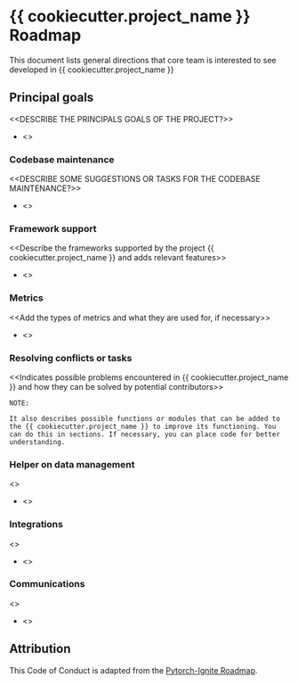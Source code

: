 # {{ cookiecutter.project_name }} Roadmap

This document lists general directions that core team is interested to see developed in {{ cookiecutter.project_name }}

## Principal goals

<<DESCRIBE THE PRINCIPALS GOALS OF THE PROJECT?>>

- <<add your item here>>
### Codebase maintenance

<<DESCRIBE SOME SUGGESTIONS OR TASKS FOR THE CODEBASE MAINTENANCE?>> 

- <<add your item here>>

### Framework support

<<Describe the frameworks supported by the project {{ cookiecutter.project_name }} and adds relevant features>> 

- <<add your item here>>

### Metrics

<<Add the types of metrics and what they are used for, if necessary>> 

- <<add your item here>>

### Resolving conflicts or tasks

<<Indicates possible problems encountered in {{ cookiecutter.project_name }} and how they can be solved by potential contributors>>

    NOTE: 

    It also describes possible functions or modules that can be added to the {{ cookiecutter.project_name }} to improve its functioning. You can do this in sections. If necessary, you can place code for better understanding.

### Helper on data management

<<Indicate ways in which you want the project data management to improve>>

- <<add your item here>>

### Integrations

<<Verify compatibilities and integrations with other tecnologies>>

- <<add your item here>>

### Communications

<<Indicate how you want the project to have more impact or visibility>> 

- <<add your item here>>

## Attribution

This Code of Conduct is adapted from the [Pytorch-Ignite Roadmap](https://github.com/pytorch/ignite/wiki/Roadmap).
